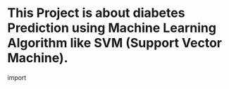 # This Project is about diabetes Prediction using Machine Learning Algorithm like SVM (Support Vector Machine).
import 
